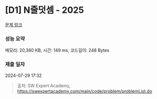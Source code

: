 # [D1] N줄덧셈 - 2025 

[문제 링크](https://swexpertacademy.com/main/code/problem/problemDetail.do?contestProbId=AV5QFZtaAscDFAUq) 

### 성능 요약

메모리: 20,360 KB, 시간: 149 ms, 코드길이: 248 Bytes

### 제출 일자

2024-07-29 17:32



> 출처: SW Expert Academy, https://swexpertacademy.com/main/code/problem/problemList.do